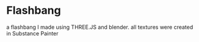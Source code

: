 # Flashbang

a flashbang I made using THREE.JS and blender.
all textures were created in Substance Painter

